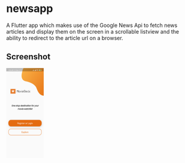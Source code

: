 # newsapp

A Flutter app which makes use of the Google News Api to fetch news articles and display them on the screen in a scrollable listview and the ability to redirect to the article url on a browser.

## Screenshot

<img src = "https://github.com/shuchitajain/movie_deck/blob/main/flutter_01.png" height = "240" width = "100">
